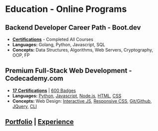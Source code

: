 # Education - Online Programs
## Backend Developer Career Path - Boot.dev 
- __[Certifications](https://www.boot.dev/u/afk)__ - Completed All Courses
- __Languages:__ Golang, Python, Javascript, SQL
- __Concepts:__ Data Structures, Algorithms, Web Servers, Cryptography, OOP, FP

## Premium Full-Stack Web Development - Codecademy.com
- __[17 Certifications](https://www.codecademy.com/profiles/skovranek)__ | [600 Badges](https://www.codecademy.com/users/skovranek/achievements)
- __Languages:__ [Python](https://www.codecademy.com/profiles/skovranek/certificates/b97fd4d87a816c761a674af1b5391ef1), [Javascript](https://www.codecademy.com/profiles/skovranek/certificates/705dcb15de0da4dd9d9fc4f3274b430e), [Node.js](https://www.codecademy.com/profiles/skovranek/certificates/240305d50b925c17868f1ac7a21a3261), [HTML](https://www.codecademy.com/profiles/skovranek/certificates/9eb0741e5ebef1f9f58a53bfac67d3a7), [CSS](https://www.codecademy.com/profiles/skovranek/certificates/3a62023b0054dc793edc0adecd715fd7)
- __Concepts:__ Web Design: [Interactive JS](https://www.codecademy.com/profiles/skovranek/certificates/36ae898a1d1c8524815305b2d1d2ebab), [Responsive CSS](https://www.codecademy.com/profiles/skovranek/certificates/3a62023b0054dc793edc0adecd715fd7), [Git/Github](https://www.codecademy.com/profiles/skovranek/certificates/a8ab218d5950c29861635cc0bf12fd13), [JQuery](https://www.codecademy.com/profiles/skovranek/certificates/0becf7c1cd2bd715f24331dddd23425a), [CLI](https://www.codecademy.com/profiles/skovranek/certificates/c87ba0541f8be78bc2f4ba1128233f6f)

## [Portfolio](https://skovranek.github.io/) | [Experience](https://skovranek.github.io//experience.html)
